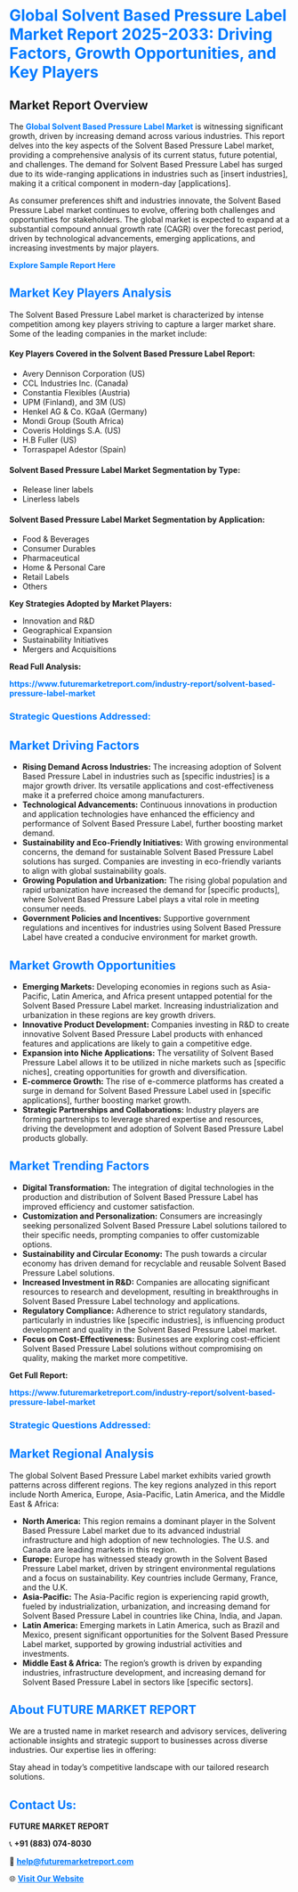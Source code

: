 <h1 style="color: #007BFF;">Global Solvent Based Pressure Label Market Report 2025-2033: Driving Factors, Growth Opportunities, and Key Players</h1>

<section id="overview">
<h2>Market Report Overview</h2>
<p>The <a href="https://www.futuremarketreport.com/industry-report/solvent-based-pressure-label-market" style="color: #007BFF; text-decoration: none;"><strong>Global Solvent Based Pressure Label Market</strong></a> is witnessing significant growth, driven by increasing demand across various industries. This report delves into the key aspects of the Solvent Based Pressure Label market, providing a comprehensive analysis of its current status, future potential, and challenges. The demand for Solvent Based Pressure Label has surged due to its wide-ranging applications in industries such as [insert industries], making it a critical component in modern-day [applications].</p>
<p>As consumer preferences shift and industries innovate, the Solvent Based Pressure Label market continues to evolve, offering both challenges and opportunities for stakeholders. The global market is expected to expand at a substantial compound annual growth rate (CAGR) over the forecast period, driven by technological advancements, emerging applications, and increasing investments by major players.</p>
</section>

<section id="overview">
<p><a href="https://www.futuremarketreport.com/request-sample/reportId=54633" style="color: #007BFF; text-decoration: none;"><strong>Explore Sample Report Here</strong></a></p>
</section>

<section id="key-players">
<h2 style="color: #007BFF;">Market Key Players Analysis</h2>
<p>The Solvent Based Pressure Label market is characterized by intense competition among key players striving to capture a larger market share. Some of the leading companies in the market include:</p>
<h4>Key Players Covered in the Solvent Based Pressure Label Report:</h4>
<ul><li>Avery Dennison Corporation (US)</li><li>CCL Industries Inc. (Canada)</li><li>Constantia Flexibles (Austria)</li><li>UPM (Finland), and 3M (US)</li><li>Henkel AG &amp; Co. KGaA (Germany)</li><li>Mondi Group (South Africa)</li><li>Coveris Holdings S.A. (US)</li><li>H.B Fuller (US)</li><li>Torraspapel Adestor (Spain)</li></ul>
<h4>Solvent Based Pressure Label Market Segmentation by Type:</h4>
<ul><li>Release liner labels</li><li>Linerless labels</li></ul>

<h4>Solvent Based Pressure Label Market Segmentation by Application:</h4>
<ul><li>Food &amp; Beverages</li><li>Consumer Durables</li><li>Pharmaceutical</li><li>Home &amp; Personal Care</li><li>Retail Labels</li><li>Others</li></ul>
<p><strong>Key Strategies Adopted by Market Players:</strong></p>
<ul>
<li>Innovation and R&D</li>
<li>Geographical Expansion</li>
<li>Sustainability Initiatives</li>
<li>Mergers and Acquisitions</li>
</ul>
</section>

<section>
<p><strong>Read Full Analysis: </strong></p><a href="https://www.futuremarketreport.com/industry-report/solvent-based-pressure-label-market" style="color: #007BFF; text-decoration: none;"><strong>https://www.futuremarketreport.com/industry-report/solvent-based-pressure-label-market</strong></a>
<h3 style="color: #007BFF;">Strategic Questions Addressed:</h3>
</section>

<section id="driving-factors">
<h2 style="color: #007BFF;">Market Driving Factors</h2>
<ul>
<li><strong>Rising Demand Across Industries:</strong> The increasing adoption of Solvent Based Pressure Label in industries such as [specific industries] is a major growth driver. Its versatile applications and cost-effectiveness make it a preferred choice among manufacturers.</li>
<li><strong>Technological Advancements:</strong> Continuous innovations in production and application technologies have enhanced the efficiency and performance of Solvent Based Pressure Label, further boosting market demand.</li>
<li><strong>Sustainability and Eco-Friendly Initiatives:</strong> With growing environmental concerns, the demand for sustainable Solvent Based Pressure Label solutions has surged. Companies are investing in eco-friendly variants to align with global sustainability goals.</li>
<li><strong>Growing Population and Urbanization:</strong> The rising global population and rapid urbanization have increased the demand for [specific products], where Solvent Based Pressure Label plays a vital role in meeting consumer needs.</li>
<li><strong>Government Policies and Incentives:</strong> Supportive government regulations and incentives for industries using Solvent Based Pressure Label have created a conducive environment for market growth.</li>
</ul>
</section>

<section id="growth-opportunities">
<h2 style="color: #007BFF;">Market Growth Opportunities</h2>
<ul>
<li><strong>Emerging Markets:</strong> Developing economies in regions such as Asia-Pacific, Latin America, and Africa present untapped potential for the Solvent Based Pressure Label market. Increasing industrialization and urbanization in these regions are key growth drivers.</li>
<li><strong>Innovative Product Development:</strong> Companies investing in R&D to create innovative Solvent Based Pressure Label products with enhanced features and applications are likely to gain a competitive edge.</li>
<li><strong>Expansion into Niche Applications:</strong> The versatility of Solvent Based Pressure Label allows it to be utilized in niche markets such as [specific niches], creating opportunities for growth and diversification.</li>
<li><strong>E-commerce Growth:</strong> The rise of e-commerce platforms has created a surge in demand for Solvent Based Pressure Label used in [specific applications], further boosting market growth.</li>
<li><strong>Strategic Partnerships and Collaborations:</strong> Industry players are forming partnerships to leverage shared expertise and resources, driving the development and adoption of Solvent Based Pressure Label products globally.</li>
</ul>
</section>

<section id="trending-factors">
<h2 style="color: #007BFF;">Market Trending Factors</h2>
<ul>
<li><strong>Digital Transformation:</strong> The integration of digital technologies in the production and distribution of Solvent Based Pressure Label has improved efficiency and customer satisfaction.</li>
<li><strong>Customization and Personalization:</strong> Consumers are increasingly seeking personalized Solvent Based Pressure Label solutions tailored to their specific needs, prompting companies to offer customizable options.</li>
<li><strong>Sustainability and Circular Economy:</strong> The push towards a circular economy has driven demand for recyclable and reusable Solvent Based Pressure Label solutions.</li>
<li><strong>Increased Investment in R&D:</strong> Companies are allocating significant resources to research and development, resulting in breakthroughs in Solvent Based Pressure Label technology and applications.</li>
<li><strong>Regulatory Compliance:</strong> Adherence to strict regulatory standards, particularly in industries like [specific industries], is influencing product development and quality in the Solvent Based Pressure Label market.</li>
<li><strong>Focus on Cost-Effectiveness:</strong> Businesses are exploring cost-efficient Solvent Based Pressure Label solutions without compromising on quality, making the market more competitive.</li>
</ul>
</section>

<section>
<p><strong>Get Full Report: </strong></p><a href="https://www.futuremarketreport.com/industry-report/solvent-based-pressure-label-market" style="color: #007BFF; text-decoration: none;"><strong>https://www.futuremarketreport.com/industry-report/solvent-based-pressure-label-market</strong></a>
<h3 style="color: #007BFF;">Strategic Questions Addressed:</h3>
</section>


<section id="regional-analysis">
<h2 style="color: #007BFF;">Market Regional Analysis</h2>
<p>The global Solvent Based Pressure Label market exhibits varied growth patterns across different regions. The key regions analyzed in this report include North America, Europe, Asia-Pacific, Latin America, and the Middle East & Africa:</p>
<ul>
<li><strong>North America:</strong> This region remains a dominant player in the Solvent Based Pressure Label market due to its advanced industrial infrastructure and high adoption of new technologies. The U.S. and Canada are leading markets in this region.</li>
<li><strong>Europe:</strong> Europe has witnessed steady growth in the Solvent Based Pressure Label market, driven by stringent environmental regulations and a focus on sustainability. Key countries include Germany, France, and the U.K.</li>
<li><strong>Asia-Pacific:</strong> The Asia-Pacific region is experiencing rapid growth, fueled by industrialization, urbanization, and increasing demand for Solvent Based Pressure Label in countries like China, India, and Japan.</li>
<li><strong>Latin America:</strong> Emerging markets in Latin America, such as Brazil and Mexico, present significant opportunities for the Solvent Based Pressure Label market, supported by growing industrial activities and investments.</li>
<li><strong>Middle East & Africa:</strong> The region’s growth is driven by expanding industries, infrastructure development, and increasing demand for Solvent Based Pressure Label in sectors like [specific sectors].</li>
</ul>
</section>

<footer>
<h2 style="color: #007BFF;">About FUTURE MARKET REPORT</h2>
<p>We are a trusted name in market research and advisory services, delivering actionable insights and strategic support to businesses across diverse industries. Our expertise lies in offering:</p>

<p>Stay ahead in today’s competitive landscape with our tailored research solutions.</p>

<h2 style="color: #007BFF;">Contact Us:</h2>
<p><strong>FUTURE MARKET REPORT</strong></p>
<p>📞 <strong>+91 (883) 074-8030</strong></p>
<p>📧 <strong><a href="mailto:help@futuremarketreport.com" style="color: #007BFF;">help@futuremarketreport.com</a></strong></p>
<p>🌐 <strong><a href="https://www.futuremarketreport.com/" style="color: #007BFF;">Visit Our Website</a></strong></p>
</footer>